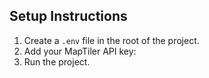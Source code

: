 ## Setup Instructions

1. Create a `.env` file in the root of the project.
2. Add your MapTiler API key:
3. Run the project.
